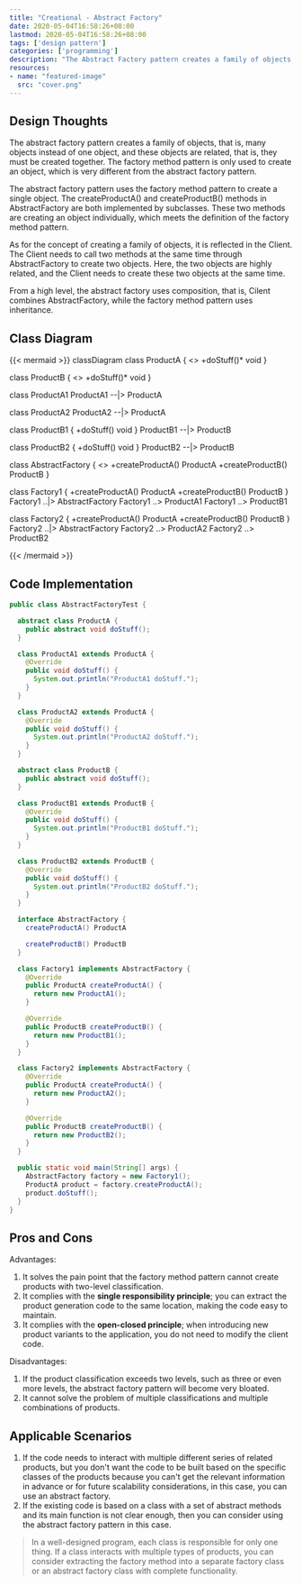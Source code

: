```yaml
---
title: "Creational - Abstract Factory"
date: 2020-05-04T16:58:26+08:00
lastmod: 2020-05-04T16:58:26+08:00
tags: ['design pattern']
categories: ['programming']
description: "The Abstract Factory pattern creates a family of objects, that is, many objects instead of one object, and these objects are related, that is, they must be created together. The Factory Method pattern is only used to create an object, which is very different from the Abstract Factory pattern."
resources:
- name: "featured-image"
  src: "cover.png"
---
```

<!--more-->
## Design Thoughts
The abstract factory pattern creates a family of objects, that is, many objects instead of one object, and these objects are related, that is, they must be created together. The factory method pattern is only used to create an object, which is very different from the abstract factory pattern.

The abstract factory pattern uses the factory method pattern to create a single object. The createProductA() and createProductB() methods in AbstractFactory are both implemented by subclasses. These two methods are creating an object individually, which meets the definition of the factory method pattern.

As for the concept of creating a family of objects, it is reflected in the Client. The Client needs to call two methods at the same time through AbstractFactory to create two objects. Here, the two objects are highly related, and the Client needs to create these two objects at the same time.

From a high level, the abstract factory uses composition, that is, Cilent combines AbstractFactory, while the factory method pattern uses inheritance.

## Class Diagram
{{< mermaid >}}
classDiagram
  class ProductA {
    <<abstract>>
    +doStuff()* void
  }

  class ProductB {
    <<abstract>>
    +doStuff()* void
  }

  class ProductA1
  ProductA1 --|> ProductA

  class ProductA2
  ProductA2 --|> ProductA

  class ProductB1 {
    +doStuff() void
  }
  ProductB1 --|> ProductB

  class ProductB2 {
    +doStuff() void
  }
  ProductB2 --|> ProductB

  class AbstractFactory {
    <<interface>>
    +createProductA() ProductA
    +createProductB() ProductB
  }

  class Factory1 {
    +createProductA() ProductA
    +createProductB() ProductB
  }
  Factory1 ..|> AbstractFactory
  Factory1 ..> ProductA1
  Factory1 ..> ProductB1

  class Factory2 {
    +createProductA() ProductA
    +createProductB() ProductB
  }
  Factory2 ..|> AbstractFactory
  Factory2 ..> ProductA2
  Factory2 ..> ProductB2

{{< /mermaid >}}

## Code Implementation
```java
public class AbstractFactoryTest {

  abstract class ProductA {
    public abstract void doStuff();
  }

  class ProductA1 extends ProductA {
    @Override
    public void doStuff() {
      System.out.println("ProductA1 doStuff.");
    }
  }

  class ProductA2 extends ProductA {
    @Override
    public void doStuff() {
      System.out.println("ProductA2 doStuff.");
    }
  }

  abstract class ProductB {
    public abstract void doStuff();
  }

  class ProductB1 extends ProductB {
    @Override
    public void doStuff() {
      System.out.println("ProductB1 doStuff.");
    }
  }

  class ProductB2 extends ProductB {
    @Override
    public void doStuff() {
      System.out.println("ProductB2 doStuff.");
    }
  }

  interface AbstractFactory {
    createProductA() ProductA

    createProductB() ProductB
  }

  class Factory1 implements AbstractFactory {
    @Override
    public ProductA createProductA() {
      return new ProductA1();
    }

    @Override
    public ProductB createProductB() {
      return new ProductB1();
    }
  }

  class Factory2 implements AbstractFactory {
    @Override
    public ProductA createProductA() {
      return new ProductA2();
    }

    @Override
    public ProductB createProductB() {
      return new ProductB2();
    }
  }

  public static void main(String[] args) {
    AbstractFactory factory = new Factory1();
    ProductA product = factory.createProductA();
    product.doStuff();
  }
}
```

## Pros and Cons
Advantages:
1. It solves the pain point that the factory method pattern cannot create products with two-level classification.
2. It complies with the **single responsibility principle**; you can extract the product generation code to the same location, making the code easy to maintain.
3. It complies with the **open-closed principle**; when introducing new product variants to the application, you do not need to modify the client code.

Disadvantages:
1. If the product classification exceeds two levels, such as three or even more levels, the abstract factory pattern will become very bloated.
2. It cannot solve the problem of multiple classifications and multiple combinations of products.

## Applicable Scenarios
1. If the code needs to interact with multiple different series of related products, but you don't want the code to be built based on the specific classes of the products because you can't get the relevant information in advance or for future scalability considerations, in this case, you can use an abstract factory.
2. If the existing code is based on a class with a set of abstract methods and its main function is not clear enough, then you can consider using the abstract factory pattern in this case.

> In a well-designed program, each class is responsible for only one thing. If a class interacts with multiple types of products, you can consider extracting the factory method into a separate factory class or an abstract factory class with complete functionality.